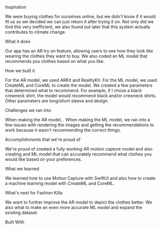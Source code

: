Inspiration

We were buying clothes for ourselves online, but we didn't know if it would fit us so we decided we can just return it after trying it on. Not only did we find this very inefficient, we also found out later that this system actually contributes to climate change.

What it does

Our app has an AR try on feature, allowing users to see how they look like wearing the clothes they want to buy. We also coded an ML model that recommends you clothes based on what you like.

How we built it

For the AR model, we used ARKit and RealityKit. For the ML model, we used CreateML and CoreML to create the model. We created a few parameters that determined what to recommend. For example, if I chose a black crewneck shirt, the model would recommend black and/or crewneck shirts. Other parameters are long/short sleeve and design.

Challenges we ran into

When making the AR model, . When making the ML model, we ran into a few issues with rendering the images and getting the recommendations to work because it wasn't recommending the correct things.

Accomplishments that we're proud of

We're proud of created a fully working AR motion capture model and also creating and ML model that can accurately recommend what clothes you would like based on your preferences.

What we learned

We learned how to use Motion Capture with SwiftUI and also how to create a machine learning model with CreateML and CoreML.

What's next for Fashion Killa

We want to further improve the AR model to depict the clothes better. We also what to make an even more accurate ML model and expand the existing dataset.

Built With
